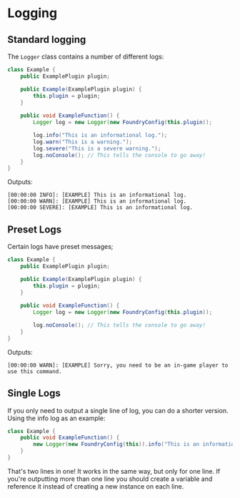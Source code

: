 # Logging

## Standard logging

The `Logger` class contains a number of different logs:

```java
class Example {
    public ExamplePlugin plugin;

    public Example(ExamplePlugin plugin) {
        this.plugin = plugin;
    }
    
    public void ExampleFunction() {
        Logger log = new Logger(new FoundryConfig(this.plugin));

        log.info("This is an informational log.");
        log.warn("This is a warning.");
        log.severe("This is a severe warning.");
        log.noConsole(); // This tells the console to go away!
    }
}
```

Outputs:

```
[00:00:00 INFO]: [EXAMPLE] This is an informational log.
[00:00:00 WARN]: [EXAMPLE] This is an informational log.
[00:00:00 SEVERE]: [EXAMPLE] This is an informational log.
```

## Preset Logs

Certain logs have preset messages;

```java
class Example {
    public ExamplePlugin plugin;

    public Example(ExamplePlugin plugin) {
        this.plugin = plugin;
    }
    
    public void ExampleFunction() {
        Logger log = new Logger(new FoundryConfig(this.plugin));

        log.noConsole(); // This tells the console to go away!
    }
}
```

Outputs:

```
[00:00:00 WARN]: [EXAMPLE] Sorry, you need to be an in-game player to use this command.
```

## Single Logs
If you only need to output a single line of log, you can do a shorter version.
Using the info log as an example:

```java
class Example {
    public void ExampleFunction() {
        new Logger(new FoundryConfig(this)).info("This is an informational log.");
    }
}
```

That's two lines in one! It works in the same way, but only for one line.
If you're outputting more than one line you should create a variable and reference it instead of creating a new instance on each line.